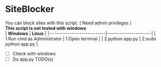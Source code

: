 # SiteBlocker
You can block sites with this script. ( Need admin privileges )
<br>
**This script is not tested with windows**
<br>
| **Windows**                | **Linux**            |
|----------------------------|----------------------|
| 1.Run cmd as Administrator | 1.Open terminal      |
| 2.python app.py            | 2.sudo python app.py |
<br>
- [ ] Check with windows
- [ ] Do app.py TODO(s)
